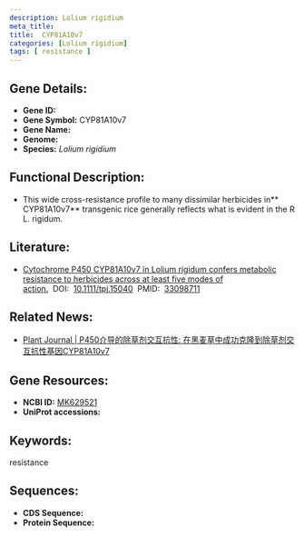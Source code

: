 ```yaml
---
description: Lolium rigidium
meta_title:
title:  CYP81A10v7
categories: [Lolium rigidium]
tags: [ resistance ]
---
```


## Gene Details:
- **Gene ID:**	[]()
- **Gene Symbol:**  CYP81A10v7
- **Gene Name:** 
- **Genome:** []()
- **Species:** *Lolium rigidium*

## Functional Description:
   - This wide cross-resistance profile to many dissimilar herbicides in** CYP81A10v7** transgenic rice generally reflects what is evident in the R L. rigidum.

## Literature:
   - [Cytochrome P450 CYP81A10v7 in Lolium rigidum confers metabolic resistance to herbicides across at least five modes of action.]( https://onlinelibrary.wiley.com/doi/10.1111/tpj.15040)&nbsp;&nbsp;DOI:&nbsp;&nbsp;[10.1111/tpj.15040](https://onlinelibrary.wiley.com/doi/10.1111/tpj.15040)&nbsp;&nbsp;PMID:&nbsp;&nbsp;[33098711](https://pubmed.ncbi.nlm.nih.gov/33098711/)

## Related News:
   - [Plant Journal | P450介导的除草剂交互抗性: 在黑麦草中成功克隆到除草剂交互抗性基因CYP81A10v7](https://mp.weixin.qq.com/s?__biz=Mzg3MDEwNDEyMg==&mid=2247499434&idx=5&sn=f3ab3ea6a18fbc372314500073e9a0ef&chksm=ce9053fff9e7dae9d62a52726d6da6ab22489a41c19b047772bc70dd23a6395f4638189c9ab4&scene=27#wechat_redirect)

## Gene Resources:
- **NCBI ID:** [MK629521](https://www.ncbi.nlm.nih.gov/gene/?term=MK629521)
- **UniProt accessions:** [](https://www.uniprot.org/uniprotkb//entry)

## Keywords:
resistance

## Sequences:
- **CDS Sequence:**
- **Protein Sequence:**
